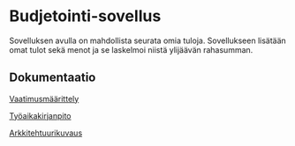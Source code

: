 # Budjetointi-sovellus

Sovelluksen avulla on mahdollista seurata omia tuloja. Sovellukseen lisätään omat tulot sekä menot ja se laskelmoi niistä ylijäävän rahasumman.

## Dokumentaatio

[Vaatimusmäärittely](https://github.com/jjkolari/ot-harjoitustyo/blob/master/dokumentointi/vaatimusmaarittely.md)

[Työaikakirjanpito](https://github.com/jjkolari/ot-harjoitustyo/blob/master/dokumentointi/tuntikirjanpito.md)

[Arkkitehtuurikuvaus](https://github.com/jjkolari/ot-harjoitustyo/blob/master/dokumentointi/arkkitehtuuri.md)

